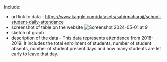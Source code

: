 Include:

* url link to data - https://www.kaggle.com/datasets/sahirmaharajj/school-student-daily-attendance
* screenshot of table on the website ![Screenshot 2024-05-01 at 9](Screenshot%202024-05-01%20at%209.37.03%E2%80%AFAM.png)
* sketch of graph
* description of the data - 
This data represents attendance from 2018-2019. It includes the total enrollment of students, number of student absents, number of student present days and how many students are let early to leave that day.